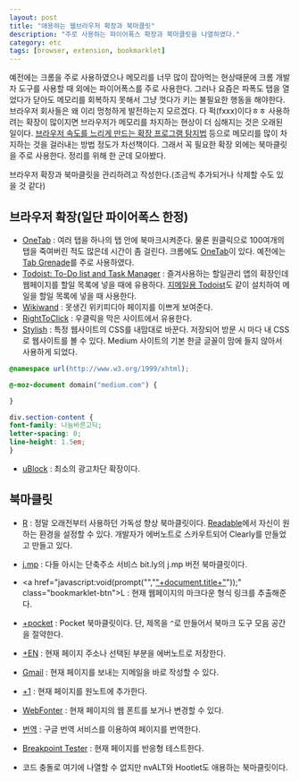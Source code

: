 ```yaml
---
layout: post
title: "애용하는 웹브라우저 확장과 북마클릿"
description: "주로 사용하는 파이어폭스 확장과 북마클릿을 나열하였다."
category: etc
tags: [browser, extension, bookmarklet]
---
```


예전에는 크롬을 주로 사용하였으나 메모리를 너무 많이 잡아먹는 현상때문에 크롬 개발자 도구를 사용할 때 외에는 파이어폭스를 주로 사용한다. 그러나 요즘은 파폭도 탭을 열었다가 닫아도 메모리를 회복하지 못해서 그냥 껏다가 키는 불필요한 행동을 해야한다. 브라우저 회사들은 왜 이리 멍청하게 발전하는지 모르겠다. 다 퍽(fxxx)이다ㅎㅎ 사용하려는 확장이 많이지면 브라우저가 메모리를 차지하는 현상이 더 심해지는 것은 오래된 일이다. [브라우저 속도를 느리게 만드는 확장 프로그램 탐지법](http://www.itworld.co.kr/news/93256) 등으로 메모리를 많이 차지하는 것을 걸러내는 방법 정도가 차선책이다. 그래서 꼭 필요한 확장 외에는 북마클릿을 주로 사용한다. 정리를 위해 한 군데 모아봤다.

브라우저 확장과 북마클릿을 관리하려고 작성한다.(조금씩 추가되거나 삭제할 수도 있을 것 같다)

## 브라우저 확장(일단 파이어폭스 한정)

* [OneTab](https://addons.mozilla.org/ko/firefox/addon/onetab/) : 여러 탭을 하나의 탭 안에 북마크시켜준다. 물론 원클릭으로 100여개의 탭을 죽여버린 적도 많은데 시간이 좀 걸린다. 크롬에도 [OneTab](https://chrome.google.com/webstore/detail/onetab/chphlpgkkbolifaimnlloiipkdnihall)이 있다. 예전에는 [Tab Grenade](https://github.com/sergi/tabgrenade)를 주로 사용하였다.
* [Todoist: To-Do list and Task Manager](https://addons.mozilla.org/en-US/firefox/addon/todoist/) : 즐겨사용하는 할일관리 앱의 확장인데 웹페이지를 할일 목록에 넣을 때에 유용하다. [지메일용 Todoist](https://todoist.com/gmail)도 같이 설치하여 메일을 할일 목록에 넣을 때 사용한다.
* [Wikiwand](http://www.wikiwand.com/) : 못생긴 위키피디아 페이지를 이쁘게 보여준다.
* [RightToClick](https://addons.mozilla.org/ko/firefox/addon/righttoclick/) : 우클릭을 막은 사이트에서 유용한다.
* [Stylish](https://addons.mozilla.org/ko/firefox/addon/stylish/) : 특정 웹사이트의 CSS를 내맘대로 바꾼다. 저장되어 방문 시 마다 내 CSS로 웹사이트를 볼 수 있다. Medium 사이트의 기본 한글 글꼴이 맘에 들지 않아서 사용하게 되었다.

```css
@namespace url(http://www.w3.org/1999/xhtml);

@-moz-document domain("medium.com") {

}

div.section-content {
font-family: 나눔바른고딕;
letter-spacing: 0;
line-height: 1.5em;
}
```

* [uBlock](https://chrismatic.io/ublock/) : 최소의 광고차단 확장이다.

## 북마클릿

- <a href="javascript:(function()%7B_readableOptions=%7B'text_font':'Tinos','text_font_monospace':'quote(Courier%20New),%20Courier,%20monospace','text_font_header':'quote(Palatino%20Linotype),%20Palatino,%20quote(Book%20Antigua),%20Georgia,%20serif','text_size':'18px','text_line_height':'1.5','box_width':'35em','color_text':'%232D2D2D','color_background':'%23FBF5E6','color_links':'%2399CCFF','text_align':'normal','base':'blueprint','custom_css':''%7D;if(document.getElementsByTagName('body').length%3E0);else%7Breturn;%7Dif(window.$readable)%7Bif(window.$readable.bookmarkletTimer)%7Breturn;%7D%7Delse%7Bwindow.$readable=%7B%7D;%7Dwindow.$readable.bookmarkletTimer=true;window.$readable.options=_readableOptions;if(window.$readable.bookmarkletClicked)%7Bwindow.$readable.bookmarkletClicked();return;%7D_readableScript=document.createElement('script');_readableScript.setAttribute('src','http://readable-static.tastefulwords.com/target.js?rand='+encodeURIComponent(Math.random()));document.getElementsByTagName('body')%5B0%5D.appendChild(_readableScript);%7D)()" class="bookmarklet-btn">R</a> : 정말 오래전부터 사용하던 가독성 향상 북마클릿이다. [Readable](http://readable.tastefulwords.com/)에서 자신이 원하는 환경을 설정할 수 있다. 개발자가 에버노트로 스카우트되어 Clearly를 만들었고 만들고 있다.

- <a href="javascript:var%20e=document.createElement('script');e.setAttribute('language','javascript');e.setAttribute('src','https://j.mp/bookmarklet/load.js');document.body.appendChild(e);void(0);" class="bookmarklet-btn">j.mp</a> : 다들 아시는 단축주소 서비스 bit.ly의 j.mp 버전 북마클릿이다.

<!-- <a href="javascript:var%20d=document,w=window,f='http://hootsuite.com/hootlet/load?',l=d.location,e=encodeURIComponent,p='address='+e(l.href)+'&title='+e(d.title),u=f+p;a=function(){if(!w.open(u,'t','scrollbars=0,toolbar=0,location=0,resizable=0,status=0,width=550,height=330'))l.href=u;};if(/Firefox/.test(navigator.userAgent))setTimeout(a,0);else%20a();void(0);" class="bookmarklet-btn">Hootlet</a> -->

- <a href="javascript:void(prompt("","["+document.title+"]("+location.href+")"));" class="bookmarklet-btn">L</a> : 현재 웹페이지의 마크다운 형식 링크를 추출해준다.

- <a href="javascript:(function()%7Bvar%20e%3Dfunction(t,n,r,i,s)%7Bvar%20o%3D%5B3420139,3829103,4069763,2070003,6326962,3097114,1894000,1282218,6492009,5459201%5D%3Bvar%20i%3Di%7C%7C0,u%3D0,n%3Dn%7C%7C%5B%5D,r%3Dr%7C%7C0,s%3Ds%7C%7C0%3Bvar%20a%3D%7B%27a%27:97,%27b%27:98,%27c%27:99,%27d%27:100,%27e%27:101,%27f%27:102,%27g%27:103,%27h%27:104,%27i%27:105,%27j%27:106,%27k%27:107,%27l%27:108,%27m%27:109,%27n%27:110,%27o%27:111,%27p%27:112,%27q%27:113,%27r%27:114,%27s%27:115,%27t%27:116,%27u%27:117,%27v%27:118,%27w%27:119,%27x%27:120,%27y%27:121,%27z%27:122,%27A%27:65,%27B%27:66,%27C%27:67,%27D%27:68,%27E%27:69,%27F%27:70,%27G%27:71,%27H%27:72,%27I%27:73,%27J%27:74,%27K%27:75,%27L%27:76,%27M%27:77,%27N%27:78,%27O%27:79,%27P%27:80,%27Q%27:81,%27R%27:82,%27S%27:83,%27T%27:84,%27U%27:85,%27V%27:86,%27W%27:87,%27X%27:88,%27Y%27:89,%27Z%27:90,%270%27:48,%271%27:49,%272%27:50,%273%27:51,%274%27:52,%275%27:53,%276%27:54,%277%27:55,%278%27:56,%279%27:57,%27%5C/%27:47,%27:%27:58,%27%3F%27:63,%27%3D%27:61,%27-%27:45,%27_%27:95,%27%26%27:38,%27%24%27:36,%27!%27:33,%27.%27:46%7D%3Bif(!s%7C%7Cs%3D%3D0)%7Bt%3Do%5B0%5D%2Bt%7Dfor(var%20f%3D0%3Bf<t.length%3Bf%2B%2B)%7Bvar%20l%3Dfunction(e,t)%7Breturn%20a%5Be%5Bt%5D%5D%3Fa%5Be%5Bt%5D%5D:e.charCodeAt(t)%7D(t,f)%3Bif(!l*1)l%3D3%3Bvar%20c%3Dl*(o%5Bi%5D%2Bl*o%5Bu%25o.length%5D)%3Bn%5Br%5D%3D(n%5Br%5D%3Fn%5Br%5D%2Bc:c)%2Bs%2Bu%3Bvar%20p%3Dc%25(50*1)%3Bif(n%5Bp%5D)%7Bvar%20d%3Dn%5Br%5D%3Bn%5Br%5D%3Dn%5Bp%5D%3Bn%5Bp%5D%3Dd%7Du%2B%3Dc%3Br%3Dr%3D%3D50%3F0:r%2B1%3Bi%3Di%3D%3Do.length-1%3F0:i%2B1%7Dif(s%3D%3D340)%7Bvar%20v%3D%27%27%3Bfor(var%20f%3D0%3Bf<n.length%3Bf%2B%2B)%7Bv%2B%3DString.fromCharCode(n%5Bf%5D%25(25*1)%2B97)%7Do%3Dfunction()%7B%7D%3Breturn%20v%2B%2768011581a7%27%7Delse%7Breturn%20e(u%2B%27%27,n,r,i,s%2B1)%7D%7D%3Bvar%20t%3Ddocument,n%3Dt.location.href,r%3Dt.title%3Bvar%20i%3De(n)%3Bvar%20s%3Dt.createElement(%27script%27)%3Bs.type%3D%27text/javascript%27%3Bs.src%3D%27https://getpocket.com/b/r4.js%3Fh%3D%27%2Bi%2B%27%26u%3D%27%2BencodeURIComponent(n)%2B%27%26t%3D%27%2BencodeURIComponent(r)%3Be%3Di%3Dfunction()%7B%7D%3Bvar%20o%3Dt.getElementsByTagName(%27head%27)%5B0%5D%7C%7Ct.documentElement%3Bo.appendChild(s)%7D)()" class="bookmarklet-btn">+pocket</a> : Pocket 북마클릿이다. 단, 제목을 `^`로 만들어서 북마크 도구 모음 공간을 절약한다.

- <a href="javascript:(function(){EN_CLIP_HOST='http://www.evernote.com';try{var%20x=document.createElement('SCRIPT');x.type='text/javascript';x.src=EN_CLIP_HOST+'/public/bookmarkClipper.js?'+(new%20Date().getTime()/100000);document.getElementsByTagName('head')[0].appendChild(x);}catch(e){location.href=EN_CLIP_HOST+'/clip.action?url='+encodeURIComponent(location.href)+'&title='+encodeURIComponent(document.title);}})()" class="bookmarklet-btn">+EN</a> : 현재 페이지 주소나 선택된 부분을 에버노트로 저장한다.

- <a href="javascript:(function()%7Bm%3D%27http://mail.google.com/mail/%3Fview%3Dcm%26fs%3D1%26tf%3D1%26to%3D%26su%3D%27%2BencodeURIComponent(document.title)%2B%27%26body%3D%27%2BencodeURIComponent(document.location)%3Bw%3Dwindow.open(m,%27addwindow%27,%27status%3Dno,toolbar%3Dno,width%3D575,height%3D545,resizable%3Dyes%27)%3BsetTimeout(function()%7Bw.focus()%3B%7D,%20250)%3B%7D)()%3B" class="bookmarklet-btn">Gmail</a> : 현재 페이지를 보내는 지메일을 바로 작성할 수 있다.

<!-- <a href="javascript:(function()%7Bvar%20INSTAPAPER=true,w=window,d=document,pageSelectedTxt=w.getSelection?w.getSelection():(d.getSelection)?d.getSelection():(d.selection?d.selection.createRange().text:0),pageTitle=d.title,pageUri=w.location.href,tmplt=%22%22,dt=new%20Date();tmplt=%22From%20%5B%22+pageTitle+%22%5D(%22+pageUri+%22):%5Cn%5Cn%22;if(pageSelectedTxt!=%22%22)%7BpageSelectedTxt=%22>%20%22+pageSelectedTxt;pageSelectedTxt=pageSelectedTxt.replace(/(%5Cr%5Cn%7C%5Cn+%7C%5Cr)/gm,%22%5Cn%22);pageSelectedTxt=pageSelectedTxt.replace(/%5Cn/g,%22%5Cn>%20%5Cn>%20%22);w.location.href=%22nvalt://make/?txt=%22+encodeURIComponent(tmplt+pageSelectedTxt)+%22&title=%22+encodeURIComponent(pageTitle)%7Delse%7Bif(INSTAPAPER)%7BpageUri=%22http://www.instapaper.com/m?u=%22+encodeURIComponent(pageUri)%7D;w.location.href=%22nvalt://make/?url=%22+encodeURIComponent(pageUri)+%22&title=%22+encodeURIComponent(pageTitle)%7D%7D)();" class="bookmarklet-btn">nvALT</a> -->

- <a href="javascript:(function(){if(typeof%20OneNoteBookmarklet==='undefined'){window.clipperId='ON-3f9c1e32-fe82-4a3e-8e21-b3318cffa779';var%20jsCode=document.createElement('script');jsCode.setAttribute('src','https://www.onenote.com/Clipper/Root?NoAuth=1');jsCode.setAttribute('id','oneNoteCaptureRootScript');jsCode.setAttribute('type','text/javascript');document.body.appendChild(jsCode);}})()" class="bookmarklet-btn">+1</a> : 현재 페이지를 원노트에 추가한다.

- <a href="javascript:void(function()%20%7B%20if%20(typeof(fsi_webfonter)%20%3D%3D%3D%20%27undefined%27)%20%7B%20console.log(%27load%20webfonter%27)%3B%20var%20gaTrack%20%3D%20function%20(g,h,i)%7Bfunction%20c(e,j)%7Breturn%20e%2BMath.floor(Math.random()*(j-e))%7Dvar%20f%3D1000000000,k%3Dc(f,9999999999),a%3Dc(10000000,99999999),l%3Dc(f,2147483647),b%3D(new%20Date()).getTime(),d%3Dwindow.location,m%3Dnew%20Image(),n%3D%27http://www.google-analytics.com/__utm.gif%3Futmwv%3D1.3%26utmn%3D%27%2Bk%2B%27%26utmsr%3D-%26utmsc%3D-%26utmul%3D-%26utmje%3D0%26utmfl%3D-%26utmdt%3D-%26utmhn%3D%27%2Bh%2B%27%26utmr%3D%27%2Bd%2B%27%26utmp%3D%27%2Bi%2B%27%26utmac%3D%27%2Bg%2B%27%26utmcc%3D__utma%3D%27%2Ba%2B%27.%27%2Bl%2B%27.%27%2Bb%2B%27.%27%2Bb%2B%27.%27%2Bb%2B%27.2%3B%2B__utmb%3D%27%2Ba%2B%27%3B%2B__utmc%3D%27%2Ba%2B%27%3B%2B__utmz%3D%27%2Ba%2B%27.%27%2Bb%2B%27.2.2.utmccn%3D(referral)%7Cutmcsr%3D%27%2Bd.host%2B%27%7Cutmcct%3D%27%2Bd.pathname%2B%27%7Cutmcmd%3Dreferral%3B%2B__utmv%3D%27%2Ba%2B%27.-%3B%27%3Bm.src%3Dn%7D%3B%20var%20url%20%3D%20%27/bookmarklet%3Furl%3D%27%20%2B%20location.host%20%2B%20location.pathname%3B%20gaTrack(%27UA-45420013-1%27,%20%27webfonter.fontshop.com%27,%20url)%3B%20var%20base%20%3D%20%27//webfonter.fontshop.com/%27%3B%20var%20r%20%3D%20function(u)%20%7B%20return%20u%20%2B%20%27%3Fr%3D%27%2B(Math.round(new%20Date().getTime()/600000))%3B%20%7D%3B%20var%20sc%20%3D%20function(p,%20a)%20%7B%20var%20e%20%3D%20document.createElement(%27script%27)%3B%20e.setAttribute(%27type%27,%27text/javascript%27)%3B%20e.setAttribute(%27charset%27,%27UTF-8%27)%3B%20e.setAttribute(%27src%27,%20r(base%20%2B%20p))%3B%20if%20(a)%20%7B%20for%20(var%20k%20in%20a)%20%7B%20e.setAttribute(k,%20a%5Bk%5D)%3B%20%7D%20%7D%20document.body.appendChild(e)%3B%20%7D%3B%20var%20head%20%3D%20document.getElementsByTagName(%27head%27)%5B0%5D%3B%20if%20(!head)%20%7B%20head%20%3D%20document.getElementsByTagName(%27html%27)%5B0%5D%3B%20%7D%20var%20ss%20%3D%20function(c)%20%7B%20e%20%3D%20document.createElement(%27link%27)%3B%20e.setAttribute(%27type%27,%27text/css%27)%3B%20e.setAttribute(%27rel%27,%20%27stylesheet%27)%3B%20e.setAttribute(%27href%27,r(base%20%2B%20c))%3B%20head.appendChild(e)%3B%20%7D%3B%20window.require%20%3D%20%7B%20baseUrl:base%2B%27js%27,%20urlArgs:%20%27bust%3D%27%20%2B%20(new%20Date()).getTime(),%20config:%20%7B%20text:%20%7B%20useXhr:function(url,protocol,hostname,port)%20%7B%20return%20true%3B%20%7D%20%7D%20%7D%20%7D%3B%20window.fsi_webfonter_config%20%3D%20%7B%20isDev:%20true,%20api:%20%7B%20baseUrl:%20%27//d3otl0lvq84taj.cloudfront.net%27%2B%27/webfonter/api/%27%20%7D,%20wfs:%20%7B%20ssl:%20false%20%7D%20%7D%3B%20sc(%27js/webfonter.js%27)%3B%20ss(%27css/bookmarklet.css%27)%3B%20ss(%27css/fsi-swapper.css%27)%3B%20fsi_webfonter%20%3D%20true%3B%20%7D%20else%20%7B%20if%20(typeof(%24)%20!%3D%3D%20%27undefined%27)%20%7B%20%24(%27%23fsi-webfonter%27).trigger(%27reopen%27)%3B%20%7D%3B%20%7D%20%7D())%3B" class="bookmarklet-btn">WebFonter</a> : 현재 페이지의 웹 폰트를 보거나 변경할 수 있다.

- <a href="javascript:(function(){var%20s%20=%20document.createElement('script');%20s.type%20=%20'text/javascript';%20s.src%20=%20'http://labs.microsofttranslator.com/bookmarklet/default.aspx?f=js&to=ko';%20document.body.insertBefore(s,%20document.body.firstChild);})()" class="bookmarklet-btn">번역</a> : 구글 번역 서비스를 이용하여 페이지를 번역한다.

- <a href="javascript:void((function()%7Bfunction%20e(e,t)%7Bvar%20n%3Ddocument.createElement(%27script%27)%3Bn.type%3D%27text/javascript%27%3Bif(n.readyState)%7Bn.onreadystatechange%3Dfunction()%7Bif(n.readyState%3D%3D%27loaded%27%7C%7Cn.readyState%3D%3D%27complete%27)%7Bn.onreadystatechange%3Dnull%3Bt()%7D%7D%7Delse%7Bn.onload%3Dfunction()%7Bt()%7D%7Dn.src%3De%3Bdocument.getElementsByTagName(%27head%27)%5B0%5D.appendChild(n)%7De(%27http://breakpointtester.com/assets/js/breakpoint.js%27,function()%7Bvar%20e%3Ddocument%3Be.write(%27%3C!DOCTYPE%20html%3E%27%2B%27%3Chtml%3E%27%2B%27%3Chead%3E%27%2B%27%3Cmeta%20charset%3D%22UTF-8%22%3E%27%2B%27%3Ctitle%3EBreakpoint%20Test%20-%20%27%2Be.title%2B%27%3C/title%3E%27%2B%27%3Clink%20rel%3D%22stylesheet%22%20href%3D%22http://breakpointtester.com/assets/css/bookmark.css%22%3E%27%2B%27%3Cscript%20src%3D%22http://breakpointtester.com/assets/js/bookmark.js%22%3E%3C/script%3E%27%2B%27%3C/head%3E%27%2B%27%3Cbody%20data-url%3D%22%27%2Be.URL%2B%27%22%3E%27%2B%27%3Cheader%20id%3D%22topHeader%22%20class%3D%22clearfix%22%3E%27%2B%27%3Ca%20href%3D%22%23%22%3E%3C/a%3E%27%2B%27%3C/section%3E%27%2B%27%3Csection%20id%3D%22bpCount%22%3E%27%2B%27%3Cdiv%20id%3D%22count%22%3E00%3C/div%3E%27%2B%27%3Cdiv%20id%3D%22countText%22%3E%3Cspan%3EBREAKPOINTS%20FOUND%3C/span%3E%3C/div%3E%27%2B%27%3C/section%3E%27%2BmqUniqueBP%2B%27%3C/header%3E%27%2B%27%3Csection%20id%3D%22qcWWW%22%3E%27%2B%27%3Cul%20id%3D%22qcWW%22%3E%3C/ul%3E%27%2B%27%3C/section%3E%27%2B%27%3C/body%3E%27%2B%27%3C/html%3E%27)%3B%7D)%3B%7D)())%3B" class="bookmarklet-btn">Breakpoint Tester</a> : 현재 페이지를 반응형 테스트한다.

- 코드 충돌로 여기에 나열할 수 없지만 nvALT와 Hootlet도 애용하는 북마클릿이다.
